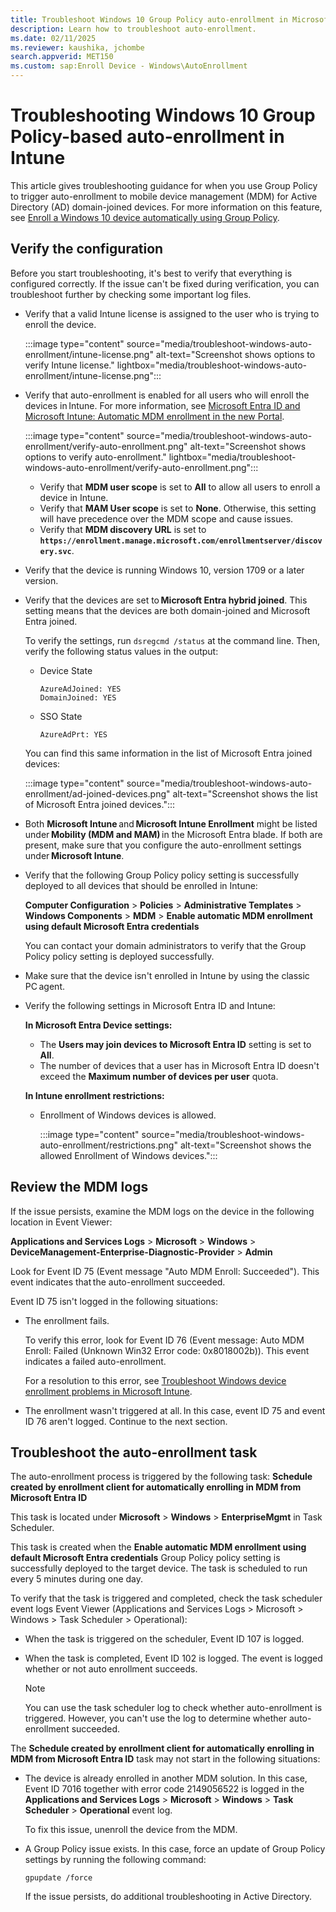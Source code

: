 ```yaml
---
title: Troubleshoot Windows 10 Group Policy auto-enrollment in Microsoft Intune
description: Learn how to troubleshoot auto-enrollment.
ms.date: 02/11/2025
ms.reviewer: kaushika, jchombe
search.appverid: MET150
ms.custom: sap:Enroll Device - Windows\AutoEnrollment
---
```


# Troubleshooting Windows 10 Group Policy-based auto-enrollment in Intune

This article gives troubleshooting guidance for when you use Group Policy to trigger auto-enrollment to mobile device management (MDM) for Active Directory (AD) domain-joined devices. For more information on this feature, see [Enroll a Windows 10 device automatically using Group Policy](/windows/client-management/mdm/enroll-a-windows-10-device-automatically-using-group-policy).

## Verify the configuration

Before you start troubleshooting, it's best to verify that everything is configured correctly. If the issue can't be fixed during verification, you can troubleshoot further by checking some important log files.

- Verify that a valid Intune license is assigned to the user who is trying to enroll the device.

  :::image type="content" source="media/troubleshoot-windows-auto-enrollment/intune-license.png" alt-text="Screenshot shows options to verify Intune license." lightbox="media/troubleshoot-windows-auto-enrollment/intune-license.png":::

- Verify that auto-enrollment is enabled for all users who will enroll the devices in Intune. For more information, see [Microsoft Entra ID and Microsoft Intune: Automatic MDM enrollment in the new Portal](/windows/client-management/mdm/azure-ad-and-microsoft-intune-automatic-mdm-enrollment-in-the-new-portal).

  :::image type="content" source="media/troubleshoot-windows-auto-enrollment/verify-auto-enrollment.png" alt-text="Screenshot shows options to verify auto-enrollment." lightbox="media/troubleshoot-windows-auto-enrollment/verify-auto-enrollment.png":::

  - Verify that **MDM user scope** is set to **All** to allow all users to enroll a device in Intune.
  - Verify that **MAM User scope** is set to **None**. Otherwise, this setting will have precedence over the MDM scope and cause issues.
  - Verify that **MDM discovery URL** is set to **`https://enrollment.manage.microsoft.com/enrollmentserver/discovery.svc`**.

- Verify that the device is running Windows 10, version 1709 or a later version.

- Verify that the devices are set to **Microsoft Entra hybrid joined**. This setting means that the devices are both domain-joined and Microsoft Entra joined.

  To verify the settings, run `dsregcmd /status` at the command line. Then, verify the following status values in the output:

  - Device State

     ```output
     AzureAdJoined: YES
     DomainJoined: YES
     ```

  - SSO State

     ```output
     AzureAdPrt: YES
     ```

   You can find this same information in the list of Microsoft Entra joined devices:

     :::image type="content" source="media/troubleshoot-windows-auto-enrollment/ad-joined-devices.png" alt-text="Screenshot shows the list of Microsoft Entra joined devices.":::

- Both **Microsoft Intune** and **Microsoft Intune Enrollment** might be listed under **Mobility (MDM and MAM)** in the Microsoft Entra blade. If both are present, make sure that you configure the auto-enrollment settings under **Microsoft Intune**.

- Verify that the following Group Policy policy setting is successfully deployed to all devices that should be enrolled in Intune:

   **Computer Configuration** > **Policies** > **Administrative Templates** > **Windows Components** > **MDM** > **Enable automatic MDM enrollment using default Microsoft Entra credentials**

   You can contact your domain administrators to verify that the Group Policy policy setting is deployed successfully.

- Make sure that the device isn't enrolled in Intune by using the classic PC agent.
- Verify the following settings in Microsoft Entra ID and Intune:

  **In Microsoft Entra Device settings:**

  - The **Users may join devices to Microsoft Entra ID** setting is set to **All**.
  - The number of devices that a user has in Microsoft Entra ID doesn't exceed the **Maximum number of devices per user** quota.
  
  **In Intune enrollment restrictions:**

  - Enrollment of Windows devices is allowed.

     :::image type="content" source="media/troubleshoot-windows-auto-enrollment/restrictions.png" alt-text="Screenshot shows the allowed Enrollment of Windows devices.":::

## Review the MDM logs

If the issue persists, examine the MDM logs on the device in the following location in Event Viewer:

**Applications and Services Logs** > **Microsoft** > **Windows** > **DeviceManagement-Enterprise-Diagnostic-Provider** > **Admin**

Look for Event ID 75 (Event message "Auto MDM Enroll: Succeeded"). This event indicates that the auto-enrollment succeeded.

Event ID 75 isn't logged in the following situations:

- The enrollment fails.

  To verify this error, look for Event ID 76 (Event message: Auto MDM Enroll: Failed (Unknown Win32 Error code: 0x8018002b)). This event indicates a failed auto-enrollment.

  For a resolution to this error, see [Troubleshoot Windows device enrollment problems in Microsoft Intune](troubleshoot-windows-enrollment-errors.md).

- The enrollment wasn't triggered at all. In this case, event ID 75 and event ID 76 aren't logged. Continue to the next section.
  
## Troubleshoot the auto-enrollment task

The auto-enrollment process is triggered by the following task: **Schedule created by enrollment client for automatically enrolling in MDM from Microsoft Entra ID**

This task is located under **Microsoft** > **Windows** > **EnterpriseMgmt** in Task Scheduler.

This task is created when the **Enable automatic MDM enrollment using default Microsoft Entra credentials** Group Policy policy setting is successfully deployed to the target device. The task is scheduled to run every 5 minutes during one day.

To verify that the task is triggered and completed, check the task scheduler event logs Event Viewer (Applications and Services Logs > Microsoft > Windows > Task Scheduler > Operational): 

- When the task is triggered on the scheduler, Event ID 107 is logged.
- When the task is completed, Event ID 102 is logged. The event is logged whether or not auto enrollment succeeds.

   > [!NOTE]
   > You can use the task scheduler log to check whether auto-enrollment is triggered. However, you can't use the log to determine whether auto-enrollment succeeded.

The **Schedule created by enrollment client for automatically enrolling in MDM from Microsoft Entra ID** task may not start in the following situations:

- The device is already enrolled in another MDM solution. In this case, Event ID 7016 together with error code 2149056522 is logged in the **Applications and Services Logs** > **Microsoft** > **Windows** > **Task Scheduler** > **Operational** event log.

  To fix this issue, unenroll the device from the MDM.

- A Group Policy issue exists. In this case, force an update of Group Policy settings by running the following command:

  `gpupdate /force`

  If the issue persists, do additional troubleshooting in Active Directory.
